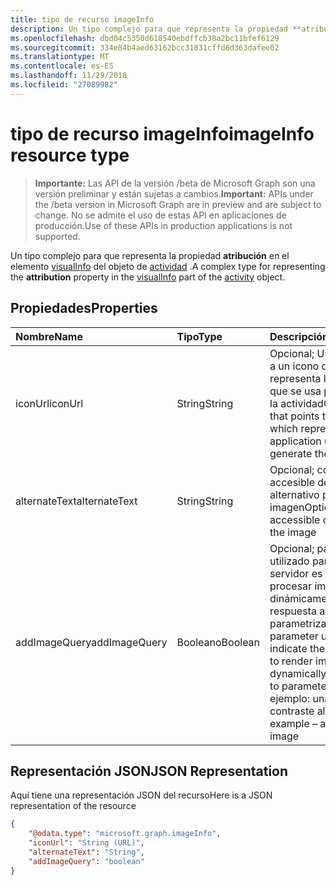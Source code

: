 ```yaml
---
title: tipo de recurso imageInfo
description: Un tipo complejo para que representa la propiedad **atribución** en el elemento visualInfo del objeto de actividad.
ms.openlocfilehash: dbd04c5350d618540ebdffcb38a2bc11bfef6129
ms.sourcegitcommit: 334e84b4aed63162bcc31831cffd6d363dafee02
ms.translationtype: MT
ms.contentlocale: es-ES
ms.lasthandoff: 11/29/2018
ms.locfileid: "27089982"
---
```

# <a name="imageinfo-resource-type"></a><span data-ttu-id="da418-103">tipo de recurso imageInfo</span><span class="sxs-lookup"><span data-stu-id="da418-103">imageInfo resource type</span></span>

> <span data-ttu-id="da418-104">**Importante:** Las API de la versión /beta de Microsoft Graph son una versión preliminar y están sujetas a cambios.</span><span class="sxs-lookup"><span data-stu-id="da418-104">**Important:** APIs under the /beta version in Microsoft Graph are in preview and are subject to change.</span></span> <span data-ttu-id="da418-105">No se admite el uso de estas API en aplicaciones de producción.</span><span class="sxs-lookup"><span data-stu-id="da418-105">Use of these APIs in production applications is not supported.</span></span>

<span data-ttu-id="da418-106">Un tipo complejo para que representa la propiedad **atribución** en el elemento [visualInfo](../resources/projectrome-visualinfo.md) del objeto de [actividad](../resources/projectrome-activity.md) .</span><span class="sxs-lookup"><span data-stu-id="da418-106">A complex type for representing the **attribution** property in the [visualInfo](../resources/projectrome-visualinfo.md) part of the [activity](../resources/projectrome-activity.md) object.</span></span>

## <a name="properties"></a><span data-ttu-id="da418-107">Propiedades</span><span class="sxs-lookup"><span data-stu-id="da418-107">Properties</span></span>

|<span data-ttu-id="da418-108">Nombre</span><span class="sxs-lookup"><span data-stu-id="da418-108">Name</span></span> | <span data-ttu-id="da418-109">Tipo</span><span class="sxs-lookup"><span data-stu-id="da418-109">Type</span></span> | <span data-ttu-id="da418-110">Descripción</span><span class="sxs-lookup"><span data-stu-id="da418-110">Description</span></span>|
|:----|:-----|:-----------|
|<span data-ttu-id="da418-111">iconUrl</span><span class="sxs-lookup"><span data-stu-id="da418-111">iconUrl</span></span> | <span data-ttu-id="da418-112">String</span><span class="sxs-lookup"><span data-stu-id="da418-112">String</span></span> | <span data-ttu-id="da418-113">Opcional; URI que señala a un icono que representa la aplicación que se usa para generar la actividad</span><span class="sxs-lookup"><span data-stu-id="da418-113">Optional; URI that points to an icon which represents the application used to generate the activity</span></span>|
|<span data-ttu-id="da418-114">alternateText</span><span class="sxs-lookup"><span data-stu-id="da418-114">alternateText</span></span> | <span data-ttu-id="da418-115">String</span><span class="sxs-lookup"><span data-stu-id="da418-115">String</span></span> | <span data-ttu-id="da418-116">Opcional; contenido accesible de texto alternativo para la imagen</span><span class="sxs-lookup"><span data-stu-id="da418-116">Optional; alt-text accessible content for the image</span></span>|
|<span data-ttu-id="da418-117">addImageQuery</span><span class="sxs-lookup"><span data-stu-id="da418-117">addImageQuery</span></span> | <span data-ttu-id="da418-118">Booleano</span><span class="sxs-lookup"><span data-stu-id="da418-118">Boolean</span></span> | <span data-ttu-id="da418-119">Opcional; parámetro utilizado para indicar el servidor es capaz de procesar imagen dinámicamente en respuesta a parametrización.</span><span class="sxs-lookup"><span data-stu-id="da418-119">Optional; parameter used to indicate the server is able to render image dynamically in response to parameterization.</span></span> <span data-ttu-id="da418-120">Por ejemplo: una imagen de contraste alto</span><span class="sxs-lookup"><span data-stu-id="da418-120">For example – a high contrast image</span></span>|

## <a name="json-representation"></a><span data-ttu-id="da418-121">Representación JSON</span><span class="sxs-lookup"><span data-stu-id="da418-121">JSON Representation</span></span>

<span data-ttu-id="da418-122">Aquí tiene una representación JSON del recurso</span><span class="sxs-lookup"><span data-stu-id="da418-122">Here is a JSON representation of the resource</span></span>

<!-- {
  "blockType": "resource",
  "optionalProperties": [
    "iconUrl",
    "alternateText",
    "addImageQuery"
  ],
  "@odata.type": "microsoft.graph.imageInfo"
}-->

```json
{
    "@odata.type": "microsoft.graph.imageInfo",
    "iconUrl": "String (URL)",
    "alternateText": "String",
    "addImageQuery": "boolean"
}
```

<!-- uuid: 8fcb5dbc-d5aa-4681-8e31-b001d5168d79
2017-06-07 14:57:30 UTC -->
<!-- {
  "type": "#page.annotation",
  "description": "imageinfo resource",
  "keywords": "",
  "section": "documentation",
  "tocPath": ""
}-->